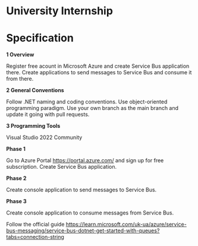 # University Internship

# Specification

**1 Overview**

Register free acount in Microsoft Azure and create Service Bus application there. Create applications to send messages to Service Bus and consume it from there.

**2 General Conventions**

Follow .NET naming and coding conventions. 
Use object-oriented programming paradigm. 
Use your own branch as the main branch and update it going with pull requests.

**3 Programming Tools**

Visual Studio 2022 Community

**Phase 1**

Go to Azure Portal https://portal.azure.com/ and sign up for free subscription. Create Service Bus application.

**Phase 2**

Create console application to send messages to Service Bus.

**Phase 3**

Create console application to consume messages from Service Bus.

Follow the official guide https://learn.microsoft.com/uk-ua/azure/service-bus-messaging/service-bus-dotnet-get-started-with-queues?tabs=connection-string
